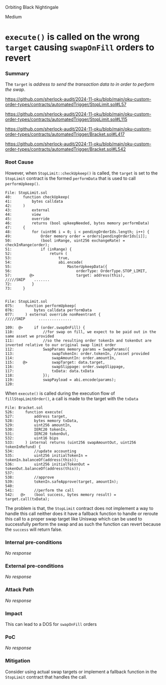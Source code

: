 Orbiting Black Nightingale

Medium

# `execute()` is called on the wrong `target` causing `swapOnFill` orders to revert

### Summary

The `target` is _address to send the transaction data to in order to perform the swap_.


https://github.com/sherlock-audit/2024-11-oku/blob/main/oku-custom-order-types/contracts/automatedTrigger/StopLimit.sol#L57

https://github.com/sherlock-audit/2024-11-oku/blob/main/oku-custom-order-types/contracts/automatedTrigger/StopLimit.sol#L115

https://github.com/sherlock-audit/2024-11-oku/blob/main/oku-custom-order-types/contracts/automatedTrigger/Bracket.sol#L417

https://github.com/sherlock-audit/2024-11-oku/blob/main/oku-custom-order-types/contracts/automatedTrigger/Bracket.sol#L542

### Root Cause

However, when `StopLimit::checkUpkeep()` is called, the `target` is set to the `StopLimit` contract is the formed `performData` that is used to call `performUpkeep()`. 

```solidity
File: StopLimit.sol
40:     function checkUpkeep(
41:         bytes calldata
42:     )
43:         external
44:         view
45:         override
46:         returns (bool upkeepNeeded, bytes memory performData)
47:     {
48:         for (uint96 i = 0; i < pendingOrderIds.length; i++) {
49:             Order memory order = orders[pendingOrderIds[i]];
50:             (bool inRange, uint256 exchangeRate) = checkInRange(order);
51:             if (inRange) {
52:                 return (
53:                     true,
54:                     abi.encode(
55:                         MasterUpkeepData({
56:                             orderType: OrderType.STOP_LIMIT,
57:        @>                   target: address(this),
/////SNIP    .......
72:         }
73:     }


File: StopLimit.sol
075:     function performUpkeep(
076:         bytes calldata performData
077:     ) external override nonReentrant {
/////SNIP      ...............
 
109:  @>     if (order.swapOnFill) {
110:             //for swap on fill, we expect to be paid out in the same asset we provided
111:             //so the resulting order tokenIn and tokenOut are inverted relative to our original swap limit order
112:             SwapParams memory params = SwapParams({
113:                 swapTokenIn: order.tokenIn, //asset provided
114:                 swapAmountIn: order.amountIn,
115:    @>           swapTarget: data.target,
116:                 swapSlippage: order.swapSlippage,
117:                 txData: data.txData
118:             });
119:             swapPayload = abi.encode(params);
120: 

``` 

When `execute()` is called during the execution flow of `fillStopLimitOrder()`, a call is made to the target with the `txData` 

```solidity
File: Bracket.sol
526:     function execute(
527:         address target,
528:         bytes memory txData,
529:         uint256 amountIn,
530:         IERC20 tokenIn,
531:         IERC20 tokenOut,
532:         uint16 bips
533:     ) internal returns (uint256 swapAmountOut, uint256 tokenInRefund) {
534:         //update accounting
535:         uint256 initialTokenIn = tokenIn.balanceOf(address(this));
536:         uint256 initialTokenOut = tokenOut.balanceOf(address(this));
537: 
538:         //approve
539:         tokenIn.safeApprove(target, amountIn);
540: 
541:         //perform the call
542:   @>    (bool success, bytes memory result) = target.call(txData);

```

The problem is that, the `StopLimit` contract does not implement a way to handle this call neither does it have a fallback function to handle or reroute this call to a proper swap target like Uniswap which can be used to successfully perform the swap and as such the function can revert because the `success` will return false.

### Internal pre-conditions

_No response_

### External pre-conditions

_No response_

### Attack Path

_No response_

### Impact

This can lead to a DOS for `swapOnFill` orders 

### PoC

_No response_

### Mitigation

Consider using actual swap targets or implement a fallback function in the `StopLimit` contract that handles the call.